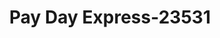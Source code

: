 ---
f_zip-code: 70454
f_state-code: LA
title: Pay Day Express-23531
f_phone: 985-370-4499
f_city-only: Ponchatoula
f_address: 835 W Pine Street Ponchatoula
f_location-unique-id: '23531'
slug: pay-day-express-23531
updated-on: '2024-05-30T13:46:58.046Z'
created-on: '2024-05-30T13:36:59.803Z'
published-on: '2024-05-30T13:54:32.469Z'
f_city-state: cms/city/ponchatoula-la.md
f_company: cms/company/pay-day-express.md
f_state: cms/state/louisiana.md
layout: '[payday-loan].html'
tags: payday-loan
---